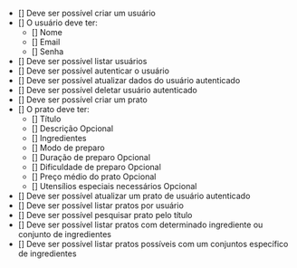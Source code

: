 - [] Deve ser possível criar um usuário
- [] O usuário deve ter:
  - [] Nome
  - [] Email
  - [] Senha
- [] Deve ser possível listar usuários
- [] Deve ser possível autenticar o usuário
- [] Deve ser possível atualizar dados do usuário autenticado
- [] Deve ser possível deletar usuário autenticado
- [] Deve ser possível criar um prato
- [] O prato deve ter:
  - [] Título
  - [] Descrição Opcional
  - [] Ingredientes
  - [] Modo de preparo
  - [] Duração de preparo Opcional
  - [] Dificuldade de preparo Opcional
  - [] Preço médio do prato Opcional
  - [] Utensílios especiais necessários Opcional
- [] Deve ser possível atualizar um prato de usuário autenticado
- [] Deve ser possível listar pratos por usuário
- [] Deve ser possível pesquisar prato pelo título
- [] Deve ser possível listar pratos com determinado ingrediente ou conjunto de ingredientes
- [] Deve ser possível listar pratos possíveis com um conjuntos específico de ingredientes